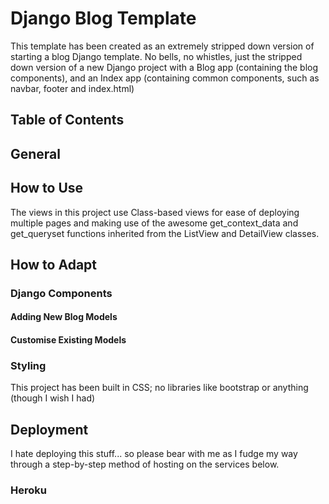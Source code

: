 # Django Blog Template    
This template has been created as an extremely stripped down version of starting a blog Django template.  No bells, no whistles, just the stripped down version of a new Django project with a Blog app (containing the blog components), and an Index app (containing common components, such as navbar, footer and index.html)

## Table of Contents

## General


## How to Use
The views in this project use Class-based views for ease of deploying multiple pages and making use of the awesome get_context_data and get_queryset functions inherited from the ListView and DetailView classes.

## How to Adapt
### Django Components
#### Adding New Blog Models

#### Customise Existing Models

### Styling
This project has been built in CSS; no libraries like bootstrap or anything (though I wish I had)

## Deployment
I hate deploying this stuff... so please bear with me as I fudge my way through a step-by-step method of hosting on the services below.
### Heroku


